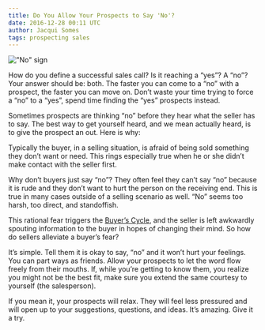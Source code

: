 ```yaml
---
title: Do You Allow Your Prospects to Say 'No'?
date: 2016-12-28 00:11 UTC
author: Jacqui Somes
tags: prospecting sales
---
```


!["No" sign](/images/blog/banner__do-your-prospects-say-no.png)

How do you define a successful sales call? Is it reaching a “yes”? A “no”? Your answer should be: both. The faster you can come to a “no” with a prospect, the faster you can move on. Don’t waste your time trying to force a “no” to a “yes”, spend time finding the “yes” prospects instead.

Sometimes prospects are thinking “no” before they hear what the seller has to say. The best way to get yourself heard, and we mean actually heard, is to give the prospect an out. Here is why:

Typically the buyer, in a selling situation, is afraid of being sold something they don’t want or need. This rings especially true when he or she didn’t make contact with the seller first.

Why don’t buyers just say “no”? They often feel they can’t say “no” because it is rude and they don’t want to hurt the person on the receiving end. This is true in many cases outside of a selling scenario as well. “No” seems too harsh, too direct, and standoffish. 

This rational fear triggers the [Buyer’s Cycle](/blog/lie-hide-steal-how-to-stop-the-run-around/), and the seller is left awkwardly spouting information to the buyer in hopes of changing their mind. So how do sellers alleviate a buyer’s fear?

It’s simple. Tell them it is okay to say, “no” and it won’t hurt your feelings. You can part ways as friends. Allow your prospects to let the word flow freely from their mouths. If, while you’re getting to know them, you realize you might not be the best fit, make sure you extend the same courtesy to yourself (the salesperson). 

If you mean it, your prospects will relax. They will feel less pressured and will open up to your suggestions, questions, and ideas. It’s amazing. Give it a try.


